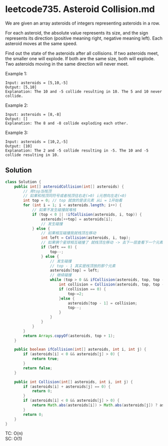 # leetcode735. Asteroid Collision.md
We are given an array asteroids of integers representing asteroids in a row.

For each asteroid, the absolute value represents its size, and the sign represents its direction (positive meaning right, negative meaning left). Each asteroid moves at the same speed.

Find out the state of the asteroids after all collisions. If two asteroids meet, the smaller one will explode. If both are the same size, both will explode. Two asteroids moving in the same direction will never meet.

Example 1:
```
Input: asteroids = [5,10,-5]    
Output: [5,10]      
Explanation: The 10 and -5 collide resulting in 10. The 5 and 10 never collide. 
```

Example 2:
```
Input: asteroids = [8,-8]
Output: []
Explanation: The 8 and -8 collide exploding each other.
```
Example 3:
```
Input: asteroids = [10,2,-5]
Output: [10]
Explanation: The 2 and -5 collide resulting in -5. The 10 and -5 collide resulting in 10.
```

## Solution
```java
class Solution {
    public int[] asteroidCollision(int[] asteroids) {
        // 用top当栈顶
        // 如果和栈顶同符号或者栈顶往右走(>0) i元想向左走(<0)
        int top = 0; // top 就放的是该元素 从i = 1开始看
        for (int i = 1; i < asteroids.length; i++) {
            // 如果不发生碰撞就堆栈
            if (top < 0 || !ifCollision(asteroids, i, top)) {
                asteroids[++top] = asteroids[i];
                // 发生碰撞
            } else {
                // 如果相互碰撞我就栈顶左移动
                int left = Collision(asteroids, i, top);
                // 如果俩个星球相互碰撞了 就栈顶左移动 -> 去下一层查看下一个元素
                if (left == 0) {
                    top--;
                } else {
                    // 发生碰撞
                    // top - 1 其实是栈顶放的那个元素
                    asteroids[top] = left;
                    // 继续碰撞
                    while (top > 0 && ifCollision(asteroids, top, top - 1)) {
                        int collision = Collision(asteroids, top, top - 1);
                        if (collision == 0) {
                            top-=2;
                        }else {
                            asteroids[top - 1] = collision;
                            top--;
                        }
                    }
                }
            }
        }
        return Arrays.copyOf(asteroids, top + 1);
    }

    public boolean ifCollision(int[] asteroids, int i, int j) {
        if (asteroids[i] < 0 && asteroids[j] > 0) {
            return true;
        }
        return false;
    }

    public int Collision(int[] asteroids, int i, int j) {
        if (asteroids[i] + asteroids[j] == 0) {
            return 0;
        }
        if (asteroids[i] < 0 && asteroids[j] > 0) {
            return Math.abs(asteroids[i]) > Math.abs(asteroids[j]) ? asteroids[i] : asteroids[j];
        }
        return 0;
    }
}
```

TC: O(n)    
SC: O(1)    
